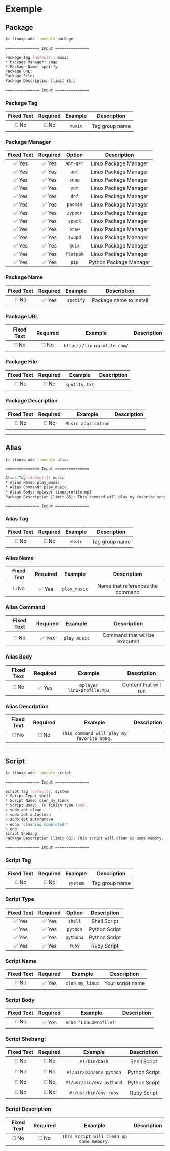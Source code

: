 # Exemple

## Package

```bash
$> linuxp add --module package

=============== Input ===============

Package Tag [default]: music
* Package Manager: snap
* Package Name: spotify
Package URL: 
Package File: 
Package Description [limit 85]:

=============== Input ===============
```

### Package Tag

| Fixed Text  | Required | Example   | Description    |
| :---------: | :------: | :-------: |:-------------: |
|   ◻️ No      |  ◻️ No    | ``music``	| Tag group name |

### Package Manager 

| Fixed Text |   Required   | Option             | Description            |
| :--------: | :----------: | :----------------: |:---------------------: |
|   ✅ Yes   |    ✅ Yes    | ``apt-get``	     | Linux Package Manager  |
|   ✅ Yes   |    ✅ Yes    | ``apt``	         | Linux Package Manager  |
|   ✅ Yes   |    ✅ Yes    | ``snap``	         | Linux Package Manager  |
|   ✅ Yes   |    ✅ Yes    | ``yum``	         | Linux Package Manager  |
|   ✅ Yes   |    ✅ Yes    | ``dnf``	         | Linux Package Manager  |
|   ✅ Yes   |    ✅ Yes    | ``pacman``	     | Linux Package Manager  |
|   ✅ Yes   |    ✅ Yes    | ``zypper``	     | Linux Package Manager  |
|   ✅ Yes   |    ✅ Yes    | ``spack``	         | Linux Package Manager  |
|   ✅ Yes   |    ✅ Yes    | ``brew``	         | Linux Package Manager  |
|   ✅ Yes   |    ✅ Yes    | ``swupd``	         | Linux Package Manager  |
|   ✅ Yes   |    ✅ Yes    | ``guix``	         | Linux Package Manager  |
|   ✅ Yes   |    ✅ Yes    | ``flatpak``	     | Linux Package Manager  |
|   ✅ Yes   |    ✅ Yes    | ``pip``	         | Python Package Manager |

### Package Name

| Fixed Text |   Required   | Example            | Description             |
| :--------: | :----------: | :----------------: |:----------------------: |
|   ◻️ No     |    ✅ Yes    | ``spotify``  	     | Package name to install |


### Package URL

| Fixed Text  | Required | Example                     | Description    |
| :---------: | :------: | :-------------------------: |:-------------: |
|   ◻️ No      |  ◻️ No    | `https://linuxprofile.com/` |                |

### Package File

| Fixed Text  | Required | Example                | Description    |
| :---------: | :------: | :--------------------: |:-------------: |
|   ◻️ No      |  ◻️ No    | `spotify.txt`          |                |

### Package Description

| Fixed Text  | Required | Example                | Description    |
| :---------: | :------: | :--------------------: |:-------------: |
|   ◻️ No      |  ◻️ No    | `Music application`    |                |

---

## Alias

```bash
$> linuxp add --module alias

=============== Input ===============

Alias Tag [default]: music
* Alias Name: play_music
* Alias Command: play_music
* Alias Body: mplayer linuxprofile.mp3
Package Description [limit 85]: This command will play my favorite song.

=============== Input ===============
```

### Alias Tag

| Fixed Text  | Required | Example   | Description    |
| :---------: | :------: | :-------: |:-------------: |
|   ◻️ No      |  ◻️ No    | ``music``	| Tag group name |

### Alias Name

| Fixed Text | Required | Example            | Description                      |
| :--------: | :------: | :----------------: |:-------------------------------: |
|   ◻️ No     |  ✅ Yes  | ``play_music``	 | Name that references the command |

### Alias Command

| Fixed Text | Required | Example            | Description                   |
| :--------: | :------: | :----------------: |:----------------------------: |
|   ◻️ No     |  ✅ Yes  | ``play_music``	 | Command that will be executed |

### Alias Body

| Fixed Text | Required | Example                      | Description           |
| :--------: | :------: | :--------------------------: |:--------------------: |
|   ◻️ No     |  ✅ Yes  | ``mplayer linuxprofile.mp3`` | Content that will run |

### Alias Description

| Fixed Text  | Required | Example                                    | Description    |
| :---------: | :------: | :----------------------------------------: |:-------------: |
|   ◻️ No      |  ◻️ No    | `This command will play my favorite song.` |                |

---

## Script

```bash
$> linuxp add --module script

=============== Input ===============

Script Tag [default]: system
* Script Type: shell
* Script Name: clen_my_linux
* Script Body:  To finish type [end]
> sudo apt clean
> sudo apt autoclean
> sudo apt autoremove
> echo 'Cleaning Completed!'
> end
Script Shebang: 
Package Description [limit 85]: This script will clean up some memory.

=============== Input ===============
```

### Script Tag

| Fixed Text  | Required | Example       | Description    |
| :---------: | :------: | :-----------: |:-------------: |
|   ◻️ No      |  ◻️ No    | ``system``	| Tag group name |


### Script Type

| Fixed Text  | Required | Option    | Description    |
| :---------: | :------: | :-------: |:-------------: |
|   ✅ Yes    |  ✅ Yes  | `shell`	| Shell Script   |
|   ✅ Yes    |  ✅ Yes  | `python`	| Python Script  |
|   ✅ Yes    |  ✅ Yes  | `python3`	| Python Script  |
|   ✅ Yes    |  ✅ Yes  | `ruby` 	| Ruby Script    |

### Script Name

| Fixed Text  | Required | Example            | Description      |
| :---------: | :------: | :----------------: |:---------------: |
|   ◻️ No      |  ✅ Yes  | ``clen_my_linux``	 | Your script name  |

### Script Body

| Fixed Text  | Required | Example                | Description    |
| :---------: | :------: | :--------------------: |:-------------: |
|   ◻️ No      |  ✅ Yes  | `echo 'LinuxProfile!'` |                |

### Script Shebang:

| Fixed Text  | Required | Example                  | Description    |
| :---------: | :------: | :----------------------: |:-------------: |
|   ◻️ No      |  ◻️ No    | `#!/bin/bash`            | Shell Script   |
|   ◻️ No      |  ◻️ No    | `#!/usr/bin/env python`  | Python Script  |
|   ◻️ No      |  ◻️ No    | `#!/usr/bin/env python3` | Python Script  |
|   ◻️ No      |  ◻️ No    | `#!/usr/bin/env ruby`    | Ruby Script    |

### Script Description

| Fixed Text  | Required | Example                                  | Description    |
| :---------: | :------: | :--------------------------------------: |:-------------: |
|   ◻️ No      |  ◻️ No    | `This script will clean up some memory.` |                |
